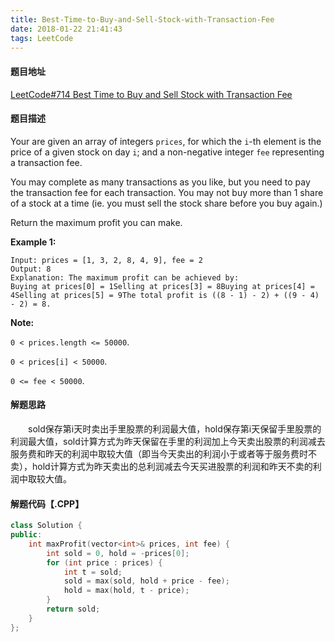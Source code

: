```yaml
---
title: Best-Time-to-Buy-and-Sell-Stock-with-Transaction-Fee
date: 2018-01-22 21:41:43
tags: LeetCode
---
```


#### 题目地址

[LeetCode#714 Best Time to Buy and Sell Stock with Transaction Fee](https://leetcode.com/problems/best-time-to-buy-and-sell-stock-with-transaction-fee/description/)

#### 题目描述

Your are given an array of integers `prices`, for which the `i`-th element is the price of a given stock on day `i`; and a non-negative integer `fee` representing a transaction fee.

<!--more-->

You may complete as many transactions as you like, but you need to pay the transaction fee for each transaction. You may not buy more than 1 share of a stock at a time (ie. you must sell the stock share before you buy again.)

Return the maximum profit you can make.

**Example 1:**

```
Input: prices = [1, 3, 2, 8, 4, 9], fee = 2
Output: 8
Explanation: The maximum profit can be achieved by:
Buying at prices[0] = 1Selling at prices[3] = 8Buying at prices[4] = 4Selling at prices[5] = 9The total profit is ((8 - 1) - 2) + ((9 - 4) - 2) = 8.
```

**Note:**

`0 < prices.length <= 50000`.

`0 < prices[i] < 50000`.

`0 <= fee < 50000`.

#### 解题思路

&emsp;&emsp;sold保存第i天时卖出手里股票的利润最大值，hold保存第i天保留手里股票的利润最大值，sold计算方式为昨天保留在手里的利润加上今天卖出股票的利润减去服务费和昨天的利润中取较大值（即当今天卖出的利润小于或者等于服务费时不卖），hold计算方式为昨天卖出的总利润减去今天买进股票的利润和昨天不卖的利润中取较大值。

#### 解题代码【.CPP】

```c++
class Solution {
public:
    int maxProfit(vector<int>& prices, int fee) {
        int sold = 0, hold = -prices[0];
        for (int price : prices) {
            int t = sold;
            sold = max(sold, hold + price - fee);
            hold = max(hold, t - price);
        }
        return sold;
    }
};
```

